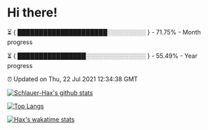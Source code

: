 # Hi there!

⏳ { █████████████████████░░░░░░░░░ } - 71.75% - Month progress

⏳ { ████████████████░░░░░░░░░░░░░░ } - 55.49% - Year progress

⏰ Updated on Thu, 22 Jul 2021 12:34:38 GMT


[![Schlauer-Hax's github stats](https://github-readme-stats.vercel.app/api?username=Schlauer-Hax&show_icons=true&theme=dark&count_private=true)](https://github.com/Schlauer-Hax)


[![Top Langs](https://github-readme-stats.vercel.app/api/top-langs/?username=Schlauer-Hax&layout=compact&theme=dark)](https://github.com/Schlauer-Hax?tab=repositories)


[![Hax's wakatime stats](https://github-readme-stats.vercel.app/api/wakatime?username=Hax&theme=dark)](https://wakatime.com/@Hax)

